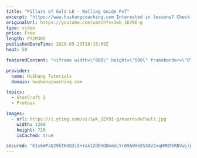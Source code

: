 ```yaml
---
title: "Pillars of Gold LE - Walling Guide PvT"
excerpt: "https://www.hushangcoaching.com Interested in lessons? Check out the website for more information ------------------------------------------------------------------------------------------------------- Want to support HuShang Tutorials directly? Patreon is a website where you can contribute a monthly"
originalUrl: https://youtube.com/watch?v=1wk_1EV9I-g
type: video
price: Free
length: PT2M30S
publishedDateTime: 2020-05-29T18:15:09Z
heat: 50

featuredContent: "<iframe width=\"800\" height=\"500\" frameborder=\"0\" src=\"https://www.youtube.com/embed/1wk_1EV9I-g\" allow=\"accelerometer; autoplay; encrypted-media; gyroscope; picture-in-picture\" allowfullscreen></iframe>"

provider:
  name: HuShang Tutorials
  domain: hushangcoaching.com

topics:
  - StarCraft 2
  - Protoss

images:
  - url: https://i.ytimg.com/vi/1wk_1EV9I-g/maxresdefault.jpg
    width: 1280
    height: 720
    isCached: true

secured: "K1s6WPaQ29kTKOQ3i5+Yak1ZdEHDDmmULYr69AWHG8SXAV2vqHMNTXRBVwj/pvwpwOcorvLuzcTegMcJXDDyfa4evHMxwq3WifC3mWkXiL0XB+FuEpOttSHPUs0vpJFMDAcRIFe0Chsdc3SxZ5Me6X//FCKOrOwMTRToLff9sOi2hNioF9GQDXihkQhydFcZq/sCCN0Ur6uzHpomuzC44UUyiE70gVQp25pNT0s/Fn+57MWNB3ix2O430H5blgrwxppoOeVRFwBIPAQD6CpLP6yScEasEwzdc1Z/XNmEWjYisIgEigr64ZMHCicjV6rZSO5c/YgaHH9jdGBu4rWhnUWAkoHRfCfTgDe2eEFvG5xEsAF8DH1VnaU4gDaigiVXEkmn2iCGE0R2Cw4EiWakupqWYCe3+D3ejO8kVMd//S4=;7ORirWgufbITVk8csqNVHw=="
---
```


